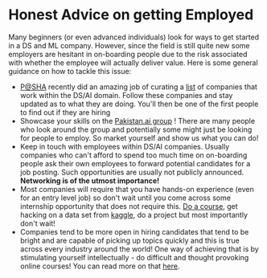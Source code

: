 # Honest Advice on getting Employed
Many beginners (or even advanced individuals) look for ways to get started in a DS and ML company. However, since the field is still quite new some employers are hesitant in on-boarding people due to the risk associated with whether the employee will actually deliver value. Here is some general guidance on how to tackle this issue:
- [P@SHA](https://www.facebook.com/pakict/) recently did an amazing job of curating a [list](https://www.facebook.com/pakict/posts/1939315892775577) of companies that work within the DS/AI domain. Follow these companies and stay updated as to what they are doing. You'll then be one of the first people to find out if they are hiring 
- Showcase your skills on the [Pakistan.ai group](https://www.facebook.com/groups/1045006612234229) ! There are many people who look around the group and potentially some might just be looking for people to employ. So market yourself and show us what you can do!
- Keep in touch with employees within DS/AI companies. Usually companies who can't afford to spend too much time on on-boarding people ask their own employees to forward potential candidates for a job posting. Such opportunities are usually not publicly announced. **Networking is of the utmost importance!**
- Most companies will require that you have hands-on experience (even for an entry level job) so don't wait until you come across some internship opportunity that does not require this. [Do a course](/README.md), get hacking on a data set from [kaggle](/terms?token=B6d_w3QOpTMmnAKQN3OnwGDBPiWZoYfK8P6eePa5TGJUyxE_H8CDiSC3VWMZeX4yPpxRuO43oB6fFrZk6FTr1rCx1HSCZCVzyHmJ2ymx_Tia8GeO6XeVzAUbWZqciRovNglYEs42oTlYKBZv4hgDubszq201), do a project but most importantly don't wait!
- Companies tend to be more open in hiring candidates that tend to be bright and are capable of picking up topics quickly and this is true across every industry around the world! One way of achieving that is by stimulating yourself intellectually - do difficult and thought provoking online courses! You can read more on that [here](/mathematical_rigor.md). 
